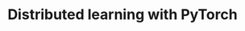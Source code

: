 ---
title: "Distributed learning with PyTorch"
excerpt: "LOL"
header:
  teaser: "assets/images/torch.png"
tags: 
  - code
  - pytorch
---